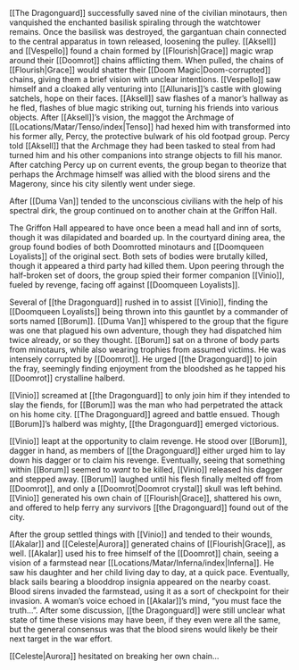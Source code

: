 [[The Dragonguard]] successfully saved nine of the civilian minotaurs, then vanquished the enchanted basilisk spiraling through the watchtower remains. Once the basilisk was destroyed, the gargantuan chain connected to the central apparatus in town released, loosening the pulley. [[Aksell]] and [[Vespello]] found a chain formed by [[Flourish|Grace]] magic wrap around their [[Doomrot]] chains afflicting them. When pulled, the chains of [[Flourish|Grace]] would shatter their [[Doom Magic|Doom-corrupted]] chains, giving them a brief vision with unclear intentions. [[Vespello]] saw himself and a cloaked ally venturing into [[Allunaris]]’s castle with glowing satchels, hope on their faces. [[Aksell]] saw flashes of a manor’s hallway as he fled, flashes of blue magic striking out, turning his friends into various objects. After [[Aksell]]’s vision, the maggot the Archmage of [[Locations/Matar/Tenso/index|Tenso]] had hexed him with transformed into his former ally, Percy, the protective bulwark of his old footpad group. Percy told [[Aksell]] that the Archmage they had been tasked to steal from had turned him and his other companions into strange objects to fill his manor. After catching Percy up on current events, the group began to theorize that perhaps the Archmage himself was allied with the blood sirens and the Magerony, since his city silently went under siege. 

After [[Duma Van]] tended to the unconscious civilians with the help of his spectral dirk, the group continued on to another chain at the Griffon Hall.

The Griffon Hall appeared to have once been a mead hall and inn of sorts, though it was dilapidated and boarded up. In the courtyard dining area, the group found bodies of both Doomrotted minotaurs and [[Doomqueen Loyalists]] of the original sect. Both sets of bodies were brutally killed, though it appeared a third party had killed them. Upon peering through the half-broken set of doors, the group spied their former companion [[Vinio]], fueled by revenge, facing off against [[Doomqueen Loyalists]]. 

Several of [[the Dragonguard]] rushed in to assist [[Vinio]], finding the [[Doomqueen Loyalists]] being thrown into this gauntlet by a commander of sorts named [[Borum]]. [[Duma Van]] whispered to the group that the figure was one that plagued his own adventure, though they had dispatched him twice already, or so they thought. [[Borum]] sat on a throne of body parts from minotaurs, while also wearing trophies from assumed victims. He was intensely corrupted by [[Doomrot]]. He urged [[the Dragonguard]] to join the fray, seemingly finding enjoyment from the bloodshed as he tapped his [[Doomrot]] crystalline halberd. 

[[Vinio]] screamed at [[the Dragonguard]] to only join him if they intended to slay the fiends, for [[Borum]] was the man who had perpetrated the attack on his home city. [[The Dragonguard]] agreed and battle ensued. Though [[Borum]]’s halberd was mighty, [[the Dragonguard]] emerged victorious. 

[[Vinio]] leapt at the opportunity to claim revenge. He stood over [[Borum]], dagger in hand, as members of [[the Dragonguard]] either urged him to lay down his dagger or to claim his revenge. Eventually, seeing that something within [[Borum]] seemed to *want* to be killed, [[Vinio]] released his dagger and stepped away. [[Borum]] laughed until his flesh finally melted off from [[Doomrot]], and only a [[Doomrot|Doomrot crystal]] skull was left behind. [[Vinio]] generated his own chain of [[Flourish|Grace]], shattered his own, and offered to help ferry any survivors [[the Dragonguard]] found out of the city.

After the group settled things with [[Vinio]] and tended to their wounds, [[Akalar]] and [[Celeste|Aurora]] generated chains of [[Flourish|Grace]], as well. [[Akalar]] used his to free himself of the [[Doomrot]] chain, seeing a vision of a farmstead near [[Locations/Matar/Inferna/index|Inferna]]. He saw his daughter and her child living day to day, at a quick pace. Eventually, black sails bearing a blooddrop insignia appeared on the nearby coast. Blood sirens invaded the farmstead, using it as a sort of checkpoint for their invasion. A woman’s voice echoed in [[Akalar]]’s mind, “you must face the truth…”. After some discussion, [[the Dragonguard]] were still unclear what state of time these visions may have been, if they even were all the same, but the general consensus was that the blood sirens would likely be their next target in the war effort. 

[[Celeste|Aurora]] hesitated on breaking her own chain… 